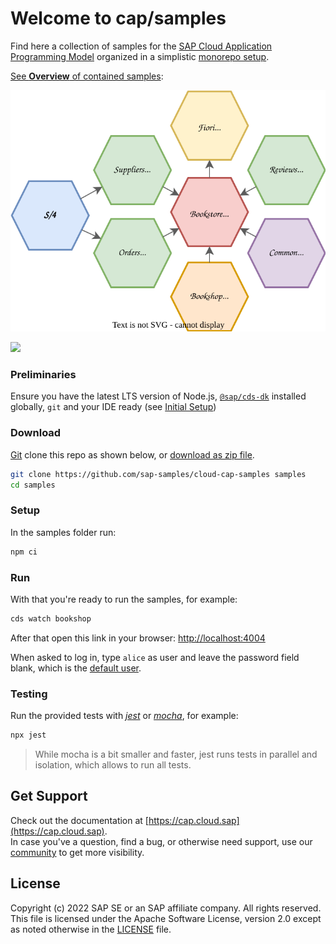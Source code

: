 

# Welcome to cap/samples

Find here a collection of samples for the [SAP Cloud Application Programming Model](https://cap.cloud.sap) organized in a simplistic [monorepo setup](samples.md#all-in-one-monorepo).

[See **Overview** of contained samples](samples.md):

![](etc/samples.drawio.svg)

![](https://github.com/SAP-samples/cloud-cap-samples/workflows/CI/badge.svg)



### Preliminaries

Ensure you have the latest LTS version of Node.js, [`@sap/cds-dk`](https://www.npmjs.com/package/@sap/cds-dk) installed globally, `git` and your IDE ready (see [Initial Setup](https://cap.cloud.sap/docs/get-started/#setup))

### Download

[Git](https://git-scm.com/downloads) clone this repo as shown below, or [download as zip file](../../archive/refs/heads/main.zip).

```sh
git clone https://github.com/sap-samples/cloud-cap-samples samples
cd samples
```

### Setup

In the samples folder run:

```sh
npm ci
```

### Run

With that you're ready to run the samples, for example:

```sh
cds watch bookshop
```

After that open this link in your browser: [http://localhost:4004](http://localhost:4004)

When asked to log in, type `alice` as user and leave the password field blank, which is the [default user](https://cap.cloud.sap/docs/node.js/authentication#mocked).

### Testing

Run the provided tests with [_jest_](http://jestjs.io) or [_mocha_](http://mochajs.org), for example:

```sh
npx jest
```
> While mocha is a bit smaller and faster, jest runs tests in parallel and isolation, which allows to run all tests.

## Get Support

Check out the documentation at [https://cap.cloud.sap](https://cap.cloud.sap). <br>
In case you've a question, find a bug, or otherwise need support, use our [community](https://answers.sap.com/tags/9f13aee1-834c-4105-8e43-ee442775e5ce) to get more visibility.


## License

Copyright (c) 2022 SAP SE or an SAP affiliate company. All rights reserved. This file is licensed under the Apache Software License, version 2.0 except as noted otherwise in the [LICENSE](LICENSE) file.
